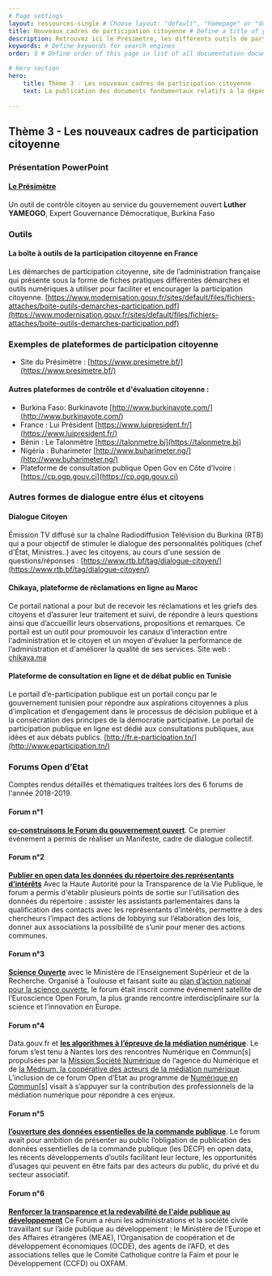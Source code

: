 ```yaml
---
# Page settings
layout: ressources-single # Choose layout: "default", "homepage" or "documentation-archive"
title: Nouveaux cadres de participation citoyenne # Define a title of your page
description: Retrouvez ici le Présimètre, les différents outils de participation citoyenne, les exemples ainsi que les comptes-rendus des Forums Open d'Etat. # Define a description of your page
keywords: # Define keywords for search engines
order: 3 # Define order of this page in list of all documentation documents

# Hero section
hero:
    title: Thème 3 - Les nouveaux cadres de participation citoyenne
    text: La publication des documents fondamentaux relatifs à la dépense publique et leur mise à jour régulière constituent les éléments de base d'un système budgétaire responsable, transparent et ouvert. Il s’agit d’un des critères d’éligibilité essentiel pour l’adhésion au PGO.
 
---
```


## Thème 3 - Les nouveaux cadres de participation citoyenne

### Présentation PowerPoint 
#### [Le Présimètre](https://drive.google.com/open?id=1uXuh-c4NaBsAAafZsD-poC7pQtf3lqGU) 
Un outil de contrôle citoyen au service du gouvernement ouvert
**Luther YAMEOGO**, Expert Gouvernance Démocratique, Burkina Faso

### Outils

#### La boîte à outils de la participation citoyenne en France
Les démarches de participation citoyenne, site de l’administration française qui présente sous la forme de fiches pratiques différentes démarches et outils numériques à utiliser pour faciliter et encourager la participation citoyenne. [https://www.modernisation.gouv.fr/sites/default/files/fichiers-attaches/boite-outils-demarches-participation.pdf](https://www.modernisation.gouv.fr/sites/default/files/fichiers-attaches/boite-outils-demarches-participation.pdf)

### Exemples de plateformes de participation citoyenne

 * Site du Présimètre : [https://www.presimetre.bf/](https://www.presimetre.bf/)

#### Autres plateformes de contrôle et d'évaluation citoyenne :

* Burkina Faso: Burkinavote [http://www.burkinavote.com/](http://www.burkinavote.com/)
* France : Lui Président [https://www.luipresident.fr/](https://www.luipresident.fr/)
* Bénin : Le Talonmètre [https://talonmetre.bj](https://talonmetre.bj)
* Nigéria : Buharimeter  [http://www.buharimeter.ng/](http://www.buharimeter.ng/)
* Plateforme de consultation publique Open Gov en Côte d’Ivoire : [https://cp.ogp.gouv.ci](https://cp.ogp.gouv.ci)

### Autres formes de dialogue entre élus et citoyens

#### Dialogue Citoyen 
Émission TV diffusé sur la chaîne Radiodiffusion Télévision du Burkina (RTB) qui a pour objectif de stimuler le dialogue des personnalités politiques (chef d'État, Ministres..) avec les citoyens, au cours d'une session de questions/réponses : [https://www.rtb.bf/tag/dialogue-citoyen/](https://www.rtb.bf/tag/dialogue-citoyen/)

#### Chikaya, plateforme de réclamations en ligne au Maroc
Ce portail national a pour but de recevoir les réclamations et les griefs des citoyens et d’assurer leur traitement et suivi, de répondre à leurs questions ainsi que d’accueillir leurs observations, propositions et remarques. Ce portail est un outil pour promouvoir les canaux d'interaction entre l'administration et le citoyen et un moyen d'évaluer la performance de l’administration et d'améliorer la qualité de ses services.
Site web : [chikaya.ma](http://chikaya.ma)

#### Plateforme de consultation en ligne et de débat public en Tunisie 
Le portail d’e-participation publique est un portail conçu par le gouvernement tunisien pour répondre aux aspirations citoyennes à plus d’implication et d’engagement dans le processus de décision publique et à la consécration des principes de la démocratie participative. Le portail de participation publique en ligne est dédié aux consultations publiques, aux idées et aux débats publics.
 [http://fr.e-participation.tn/](http://www.eparticipation.tn/)

### Forums Open d’Etat
Comptes rendus détaillés et thématiques traitées lors des 6 forums de l'année 2018-2019. 

#### Forum n°1 
[**co-construisons le Forum du gouvernement ouvert**](https://www.etalab.gouv.fr/gouvernementouvert-retour-sur-le-lancement-des-forums-open-detat). 
Ce premier événement a permis de réaliser un Manifeste, cadre de dialogue collectif.

#### Forum n°2  
[**Publier en open data les données du répertoire des représentants d’intérêts**](https://www.etalab.gouv.fr/opengov-lumiere-sur-les-donnees-du-repertoire-des-representants-dinterets-retour-sur-le-forum-open-detat-2) 
Avec la Haute Autorité pour la Transparence de la Vie Publique, le forum a permis d'établir plusieurs points de sortie sur l'utilisation des données du répertoire : assister les assistants parlementaires dans la qualification des contacts avec les représentants d’intérêts, permettre à des chercheurs l’impact des actions de lobbying sur l’élaboration des lois, donner aux associations la possibilité de s’unir pour mener des actions communes.

#### Forum n°3 
[**Science Ouverte**](https://www.etalab.gouv.fr/comment-generaliser-lacces-ouvert-a-la-recherche-retour-sur-le-forum-open-detat-3-ouvrons-la-science) 
avec le Ministère de l’Enseignement Supérieur et de la Recherche. Organisé à Toulouse et faisant suite au [plan d’action national pour la science ouverte](http://m.enseignementsup-recherche.gouv.fr/cid132529/le-plan-national-pour-la-science-ouverte-les-resultats-de-la-recherche-scientifique-ouverts-a-tous-sans-entrave-sans-delai-sans-paiement.html), le forum était inscrit comme événement satellite de l’Euroscience Open Forum, la plus grande rencontre interdisciplinaire sur la science et l’innovation en Europe.

#### Forum n°4 
Data.gouv.fr et [**les algorithmes à l’épreuve de la médiation numérique**](https://www.etalab.gouv.fr/data-gouv-fr-et-les-algorithmes-a-lepreuve-de-la-mediation-numerique-retour-sur-le-forum-open-detat-4). 
Le forum s’est tenu à Nantes lors des rencontres Numérique en Commun[s] propulsées par la [Mission Société Numérique](https://societenumerique.gouv.fr/) de l’agence du Numérique et de [la Mednum, la coopérative des acteurs de la médiation numérique](https://lamednum.coop/). L’inclusion de ce forum Open d’Etat au programme de [Numérique en Commun[s]](https://www.numerique-en-commun.fr/) visait à s’appuyer sur la contribution des professionnels de la médiation numérique pour répondre à ces enjeux.

#### Forum n°5 
[**l’ouverture des données essentielles de la commande publique**](https://www.etalab.gouv.fr/transparence-de-la-commande-publique-des-donnees-aux-politiques-dachat-quels-usages). 
Le forum avait pour ambition de présenter au public l’obligation de publication des données essentielles de la commande publique (les DECP) en open data, les récents développements d’outils facilitant leur lecture, les opportunités d’usages qui peuvent en être faits par des acteurs du public, du privé et du secteur associatif.

#### Forum n°6 
[**Renforcer la transparence et la redevabilité de l'aide publique au développement**](https://forum.etalab.gouv.fr/t/appel-a-commentaires-forum-open-d-etat-6-compte-rendu-detaille/4411)
Ce Forum a réuni les administrations et la société civile travaillant sur l’aide publique au développement : le Ministère de l’Europe et des Affaires étrangères (MEAE), l’Organisation de coopération et de développement économiques (OCDE), des agents de l’AFD, et des associations telles que le Comité Catholique contre la Faim et pour le Développement (CCFD) ou OXFAM.
